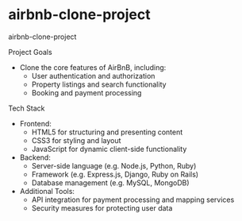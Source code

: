 # airbnb-clone-project
airbnb-clone-project

Project Goals
- Clone the core features of AirBnB, including:
    - User authentication and authorization
    - Property listings and search functionality
    - Booking and payment processing

Tech Stack
- Frontend:
    - HTML5 for structuring and presenting content
    - CSS3 for styling and layout
    - JavaScript for dynamic client-side functionality
- Backend:
    - Server-side language (e.g. Node.js, Python, Ruby)
    - Framework (e.g. Express.js, Django, Ruby on Rails)
    - Database management (e.g. MySQL, MongoDB)
- Additional Tools:
    - API integration for payment processing and mapping services
    - Security measures for protecting user data
